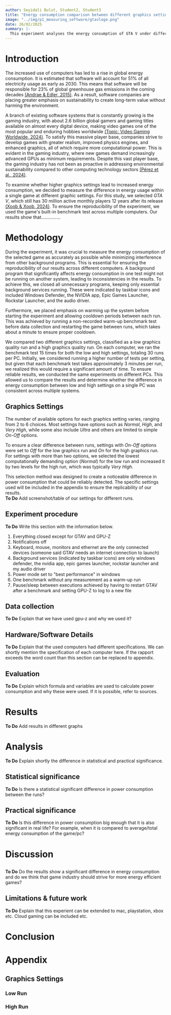 ```yaml
---
author: Seyidali Bulut, Student2, Student3
title: "Energy consumption comparison between different graphics settings in GTA V "
image: "../img/p1_measuring_software/gtavlogo.png"
date: 26/02/2025
summary: |-
  This experiment analyses the energy consumption of GTA V under different graphics settings to determine the increase in energy usage from low to high settings. To ensure our results are not dependent on a single computer, we use multiple machines to run the in-game integrated benchmark test 15 times for each graphics setting. The collected data highlights the differences in energy consumption across various graphical configurations.
---
```


# Introduction


The increased use of computers has led to a rise in global energy consumption. 
It is estimated that software will account for 51% of all electricity usage as early as 2030. 
This means that software will be responsible for 23% of global greenhouse gas emissions in the coming decades [(Andrae & Edler, 2015)](https://www.mdpi.com/2078-1547/6/1/117).
As a result, software companies are placing greater emphasis on sustainability to create long-term value without harming the environment.


A branch of existing software systems that is constantly growing is the gaming industry, with about 2.6 billion global gamers and gaming titles available on almost every digital device, making video games one of the most popular and enduring hobbies worldwide [(Topic: Video Gaming Worldwide, 2024)](https://www.statista.com/topics/1680/gaming/#topicOverview). 
To satisfy this massive player base, companies strive to develop games with greater realism, improved physics engines, and enhanced graphics, all of which require more computational power. 
This is evident in the gaming industry, where new games demand increasingly advanced GPUs as minimum requirements. 
Despite this vast player base, the gaming industry has not been as proactive in addressing environmental sustainability compared to other computing technology sectors [(Pérez et al., 2024)](https://arxiv.org/abs/2402.06346).  


To examine whether higher graphics settings lead to increased energy consumption, we decided to measure the difference in energy usage within a single game at different graphic settings. For this study, we selected *GTA V*, which still has 30 million active monthly players 12 years after its release [(Xoob & Xoob, 2024)](https://activeplayer.io/grand-theft-auto-v/). 
To ensure the reproducibility of the experiment, we used the game's built-in benchmark test across multiple computers. Our results show that...............


# Methodology
During the experiment, it was crucial to measure the energy consumption of the selected game as accurately as possible while minimizing interference from other background programs.
This is essential for ensuring the reproducibility of our results across different computers.
A background program that significantly affects energy consumption in one test might not be running on another system, leading to inconsistencies in the results.
To achieve this, we closed all unnecessary programs, keeping only essential background services running.
These were indicated by taskbar icons and included Windows Defender, the NVIDIA app, Epic Games Launcher, Rockstar Launcher, and the audio driver.  

Furthermore, we placed emphasis on warming up the system before starting the experiment and allowing cooldown periods between each run.
This was achieved by running a non-recorded warm-up benchmark test before data collection and restarting the game between runs, which takes about a minute to ensure proper cooldown.  

We compared two different graphics settings, classified as a low graphics quality run and a high graphics quality run.
On each computer, we ran the benchmark test 15 times for both the low and high settings, totaling 30 runs per PC.
Initially, we considered running a higher number of tests per setting, but given that each benchmark test takes approximately 3 minutes per run, we realized this would require a significant amount of time.
To ensure reliable results, we conducted the same experiments on different PCs.
This allowed us to compare the results and determine whether the difference in energy consumption between low and high settings on a single PC was consistent across multiple systems.  

## Graphics Settings
The number of available options for each graphics setting varies, ranging from 2 to 6 choices.
Most settings have options such as *Normal*, *High*, and *Very High*, while some also include *Ultra* and others are limited to simple *On-Off* options.  

To ensure a clear difference between runs, settings with *On-Off* options were set to *Off* for the low graphics run and *On* for the high graphics run.
For settings with more than two options, we selected the lowest computationally demanding option (*Normal*) for the low run and increased it by two levels for the high run, which was typically *Very High*.  

This selection method was designed to create a noticeable difference in power consumption that could be reliably detected.
The specific settings used will be included in the appendix to ensure the replicability of our results.  
**To Do** 
Add screenshot/table of our settings for different runs.

## Experiment procedure
 **To Do**
 Write this section with the information below.
1. Everything closed except for GTAV and GPU-Z
2. Notifications off
3. Keyboard, mouse, monitors and ethernet are the only connected devices (someone said GTAV needs an internet connection to launch)
4. Background services (indicated by taskbar icons) are only windows defender, the nvidia app, epic games launcher, rockstar launcher and my audio driver
5. Power mode set to "best performance" in windows
6. One benchmark without any measurement as a warm-up run
7. Pause/sleep between executions achieved by having to restart GTAV after a benchmark and setting GPU-Z to log to a new file


## Data collection
 **To Do**
 Explain that we have used gpu-z and why we used it? 

## Hardware/Software Details
 **To Do**
 Explain that the used computers had different specifications. We can shortly mention the specification of each computer here. If the rapport exceeds the word count than this section can be replaced to appendix.

## Evaluation
**To Do**
Explain which formula and variables are used to calculate power consumption and why these were used. If it is possible, refer to sources.

# Results
**To Do**
Add results in different graphs

# Analysis
**To Do**
Explain shortly the difference in statistical and practical significance.

## Statistical significance
**To Do**
Is there a statistical significant difference in power consumption between the runs?

## Practical significance
**To Do**
Is this difference in power consumption big enough that it is also significant in real life? For example, when it is compared to average/total energy consumption of the game/pc?

# Discussion
##
**To Do**
Do the results show a significant difference in energy consumption and do we think that game industry should strive for more energy efficient games?

## Limitations & future work
**To Do**
Explain that this experient can be extended to mac, playstation, xbox etc. Cloud gaming can be included etc.

# Conclusion


# Appendix

## Graphics Settings

### Low Run

### High Run

